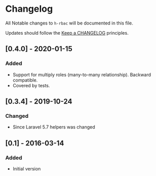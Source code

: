 # Changelog

All Notable changes to `h-rbac` will be documented in this file.

Updates should follow the [Keep a CHANGELOG](http://keepachangelog.com/) principles.

## [0.4.0] - 2020-01-15
### Added
- Support for multiply roles (many-to-many relationship). Backward compatible.
- Covered by tests.

## [0.3.4] - 2019-10-24
### Changed
- Since Laravel 5.7 helpers was changed

## [0.1] - 2016-03-14
### Added
- Initial version
